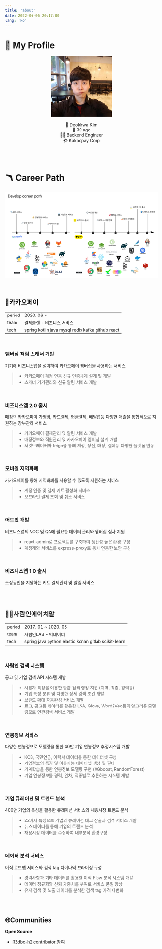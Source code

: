 ```yaml
---
title: 'about'
date: 2022-06-06 20:17:00
lang: 'ko'
---
```


# 🦆 My Profile

<div style="text-align:center">
<figure style="margin: 0 auto; max-width:200px; width: 80%;">

![profile](../assets/profile.png)

</figure> 

👨 Deokhwa Kim  
🎂 30 age  
👨‍💻 Backend Engineer  
💳 Kakaopay Corp


<br/>
<br/>
</div>

# 🪃 Career Path

![dev-profile](./images/career_path.png)

<br/>

## 💸카카오페이

<table>
<tr>
<td>
period
</td>
<td>
2020. 06 ~</td>
</tr>
<tr>
<td>
team
</td>
<td>
결제클랜 - 비즈니스 서비스</td>
</tr>
<tr>
<td>
tech
</td>
<td>
spring kotlin java mysql redis kafka github react
</td>
</tr>
</table>

<br/>

### 멤버십 적립 스캐너 개발
기기에 비즈니스앱을 설치하여 카카오페이 멤버십을 사용하는 서비스
> - 카카오페이 계정 연동 신규 인증체계 설계 및 개발
> - 스캐너 기기관리와 신규 알림 서비스 개발

<br/>

### 비즈니스앱 2.0 출시
매장의 카카오페이 가맹점, 카드결제, 현금결제, 배달앱등 다양한 매출을 통합적으로 지원하는 장부관리 서비스
> - 카카오페이 결제관리 및 알림 서비스 개발
> - 매장정보와 직원관리 및 카카오페이 멤버십 설계 개발
> - 서킷브레이커와 feign을 통해 계정, 정산, 매장, 결제등 다양한 플랫폼 연동  

<br/>

### 모바일 지역화폐
카카오페이를 통해 지역화폐를 사용할 수 있도록 지원하는 서비스
> - 계정 인증 및 결제 키트 활성화 서비스
> - 오프라인 결제 조회 및 취소 서비스

<br/>

### 어드민 개발
비즈니스앱의 VOC 및 QA에 필요한 데이터 관리와 멤버십 심사 지원  
> - react-admin로 프로젝트를 구축하여 생산성 높은 환경 구성  
> - 계정계와 서비스를 express-proxy로 동시 연동한 보안 구성

<br/>

### 비즈니스앱 1.0 출시
소상공인을 지원하는 키트 결제관리 및 알림 서비스  

<br/>
<br/>


## 🧑‍💼사람인에이치알

<table>
<tr>
<td>
period
</td>
<td>
2017. 01 ~ 2020. 06</td>
</tr>
<tr>
<td>
team
</td>
<td>
사람인LAB - 빅데이터</td>
</tr>
<tr>
<td>
tech
</td>
<td>
spring java python elastic konan gitlab scikit-learn  
</td>
</tr>
</table>

<br/>

### 사람인 검색 시스템  
공고 및 기업 검색 API 시스템 개발  
> - 사용자 특성을 이용한 맞춤 검색 랭킹 지원 (지역, 직종, 경력등)  
> - 기업 특성 분류 및 다양한 상세 검색 조건 개발  
> - 브랜드 확대 자동완성 서비스 개발  
> - 로그, 공고등 데이터를 활용한 LSA, Glove, Word2Vec등의 알고리즘 모델링으로 연관검색 서비스 개발  

<br/>

### 연봉정보 서비스  
다양한 연봉정보로 모델링을 통한 40만 기업 연봉정보 추정시스템 개발  
> - KCB, 국민연금, 이력서 데이터를 통한 데이터셋 구성  
> - 기업정보의 특징 및 이용가능 데이터셋 생성 및 필터  
> - 기계학습을 통한 연봉정보 모델링 구현 (XGboost, RandomForest)  
> - 기업 연봉정보를 경력, 연차, 직종별로 추론하는 시스템 개발  

<br/>

### 기업 큐레이션 및 트랜드 분석  
400만 기업의 특성을 활용한 큐레이션 서비스와 채용시장 트렌드 분석  
> - 22가지 특성으로 기업의 큐레이션 태그 산출과 검색 서비스 개발    
> - 뉴스 데이터를 통해 기업의 트랜드 분석  
> - 채용시장 데이터를 수집하여 내부분석 환경구성  

<br/>

### 데이터 분석 서비스  
이직 로드맵 서비스와 검색 tag 다이나믹 프라이싱 구성
> - 경력사항과 기타 데이터를 활용한 이직 Flow 분석 시스템 개발
> - 데이터 정규화와 신뢰 가중치를 부여로 서비스 품질 향상
> - 유저 검색 및 노출 데이터를 분석한 검색 tag 가격 다변화  



<br/>
<br/>

## 🌐Communities

**Open Source**
- [R2dbc-h2 contributor 참여](https://github.com/r2dbc/r2dbc-h2)  